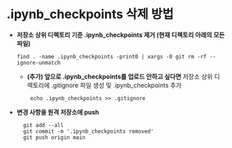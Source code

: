 # .ipynb_checkpoints 삭제 방법

- **저장소 상위 디렉토리 기준 .ipynb_checkpoints 제거 (현재 디렉토리 아래의 모든 파일)**

  ```
  find . -name .ipynb_checkpoints -print0 | xargs -0 git rm -rf --ignore-unmatch 
  ```

  

  - **(추가) 앞으로 .ipynb_checkpoints를 업로드 안하고 싶다면**
    저장소 상위 디렉토리에 .gitignore 파일 생성 및 .ipynb_checkpoints 추가

    ~~~ 
     echo .ipynb_checkpoints >> .gitignore
    ~~~

- **변경 사항을 원격 저장소에 push**

  ```  
    git add --all
    git commit -m '.ipynb_checkpoints removed'
    git push origin main
  ```

  

